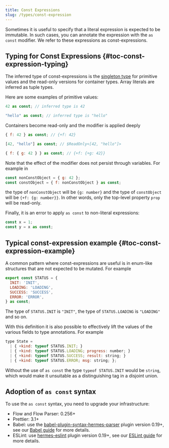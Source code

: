 ```yaml
---
title: Const Expressions
slug: /types/const-expression
---
```


Sometimes it is useful to specify that a literal expression is expected to be immutable.
In such cases, you can annotate the expression with the `as const` modifier. We
refer to these expressions as const-expressions.

## Typing for Const Expressions {#toc-const-expression-typing}

The inferred type of const-expressions is the [singleton type](../literals) for primitive values
and the read-only versions for container types. Array literals are inferred as tuple types.

Here are some examples of primitive values:
```js
42 as const; // inferred type is 42

"hello" as const; // inferred type is "hello"
```

Containers become read-only and the modifier is applied deeply
```js
{ f: 42 } as const; // {+f: 42}

[42, "hello"] as const; // $ReadOnly<[42, "hello"]>

{ f: { g: 42 } } as const; // {+f: {+g: 42}}
```

Note that the effect of the modifier does not persist through variables. For example
in
```js
const nonConstObject = { g: 42 };
const constObject = { f: nonConstObject } as const;
```
the type of `nonConstObject` will be `{g: number}` and the type of `constObject` will
be `{+f: {g: number}}`. In other words, only the top-level property `prop` will
be read-only.

Finally, it is an error to apply `as const` to non-literal expressions:
```js flow-check
const x = 1;
const y = x as const;
```

## Typical const-expression example {#toc-const-expression-example}

A common pattern where const-expressions are useful is in enum-like
structures that are not expected to be mutated. For example
```js
export const STATUS = {
  INIT: 'INIT',
  LOADING: 'LOADING',
  SUCCESS: 'SUCCESS',
  ERROR: 'ERROR',
} as const;
```
The type of `STATUS.INIT` is `"INIT"`, the type of `STATUS.LOADING` is `"LOADING"` and so on.

With this definition it is also possible to effectively lift the values of the various fields
to type annotations. For example
```js
type State =
  | { +kind: typeof STATUS.INIT; }
  | { +kind: typeof STATUS.LOADING; progress: number; }
  | { +kind: typeof STATUS.SUCCESS; result: string; }
  | { +kind: typeof STATUS.ERROR; msg: string; };
```
Without the use of `as const` the type `typeof STATUS.INIT` would be `string`, which
would make it unsuitable as a distinguishing tag in a disjoint union.

## Adoption of `as const` syntax
To use the `as const` syntax, you need to upgrade your infrastructure:
- Flow and Flow Parser: 0.256+
- Prettier: 3.1+
- Babel: use the [babel-plugin-syntax-hermes-parser](https://www.npmjs.com/package/babel-plugin-syntax-hermes-parser) plugin version 0.19+, see our [Babel guide](../../tools/babel) for more details.
- ESLint: use [hermes-eslint](https://www.npmjs.com/package/hermes-eslint) plugin version 0.19+, see our [ESLint guide](../../tools/eslint) for more details.

